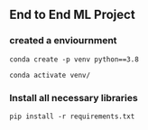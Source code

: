 ## End to End ML Project

### created a enviournment

```
conda create -p venv python==3.8

conda activate venv/
```
### Install all necessary libraries
```
pip install -r requirements.txt
```